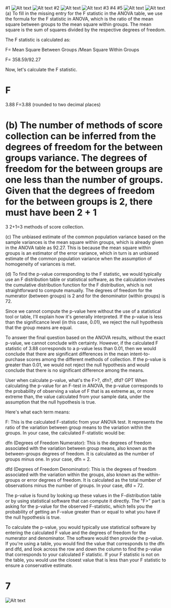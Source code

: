 #1
![Alt text](image.png)
![Alt text](image-1.png)
#2
![Alt text](image-2.png)
![Alt text](image-3.png)
#3
#4
#5
![Alt text](image-4.png)
![Alt text](image-5.png)
(a) To fill in the missing entry for the F statistic in the ANOVA table, we use the formula for the F statistic in ANOVA, which is the ratio of the mean square between groups to the mean square within groups. The mean square is the sum of squares divided by the respective degrees of freedom.

The F statistic is calculated as:

F= 
Mean Square Between Groups
/Mean Square Within Groups
​
 
F= 
358.59/92.27


Now, let's calculate the F statistic.

F
=
3.88
F=3.88 (rounded to two decimal places)

(b) The number of methods of score collection can be inferred from the degrees of freedom for the between groups variance. The degrees of freedom for the between groups are one less than the number of groups. Given that the degrees of freedom for the between groups is 2, there must have been 
2
+
1
=
3
2+1=3 methods of score collection.

(c) The unbiased estimate of the common population variance based on the sample variances is the mean square within groups, which is already given in the ANOVA table as 92.27. This is because the mean square within groups is an estimator of the error variance, which in turn is an unbiased estimate of the common population variance when the assumption of homogeneity of variances is met.

(d) To find the p-value corresponding to the F statistic, we would typically use an F distribution table or statistical software, as the calculation involves the cumulative distribution function for the F distribution, which is not straightforward to compute manually. The degrees of freedom for the numerator (between groups) is 2 and for the denominator (within groups) is 72.

Since we cannot compute the p-value here without the use of a statistical tool or table, I'll explain how it's generally interpreted. If the p-value is less than the significance level (in this case, 0.01), we reject the null hypothesis that the group means are equal.

To answer the final question based on the ANOVA results, without the exact p-value, we cannot conclude with certainty. However, if the calculated F statistic of 3.88 corresponds to a p-value less than 0.01, then we would conclude that there are significant differences in the mean intent-to-purchase scores among the different methods of collection. If the p-value is greater than 0.01, we would not reject the null hypothesis and would conclude that there is no significant difference among the means.

User
when calculate p-value, what's the F>?, dfn?, dfd?
GPT
When calculating the p-value for an F-test in ANOVA, the p-value corresponds to the probability of observing a value of F that is as extreme as, or more extreme than, the value calculated from your sample data, under the assumption that the null hypothesis is true.

Here's what each term means:

F: This is the calculated F-statistic from your ANOVA test. It represents the ratio of the variation between group means to the variation within the groups. In your case, the calculated F-statistic would be:


dfn (Degrees of Freedom Numerator): This is the degrees of freedom associated with the variation between group means, also known as the between-groups degrees of freedom. It is calculated as the number of groups minus one. In your case, dfn = 2.

dfd (Degrees of Freedom Denominator): This is the degrees of freedom associated with the variation within the groups, also known as the within-groups or error degrees of freedom. It is calculated as the total number of observations minus the number of groups. In your case, dfd = 72.

The p-value is found by looking up these values in the F-distribution table or by using statistical software that can compute it directly. The "F>" part is asking for the p-value for the observed F-statistic, which tells you the probability of getting an F-value greater than or equal to what you have if the null hypothesis is true.

To calculate the p-value, you would typically use statistical software by entering the calculated F value and the degrees of freedom for the numerator and denominator. The software would then provide the p-value. If you're using a table, you would find the value that corresponds to the dfn and dfd, and look across the row and down the column to find the p-value that corresponds to your calculated F statistic. If your F statistic is not on the table, you would use the closest value that is less than your F statistic to ensure a conservative estimate.

# 7
![Alt text](image-6.png)